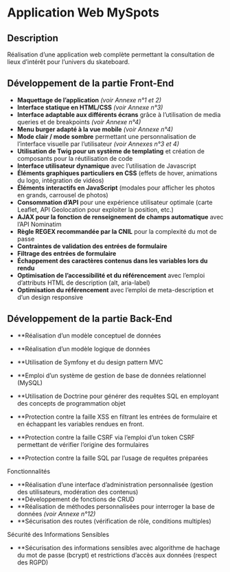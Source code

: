 # Application Web MySpots

## Description
Réalisation d’une application web complète permettant la consultation de lieux d’intérêt pour l’univers du skateboard.

## Développement de la partie Front-End
- **Maquettage de l’application** *(voir Annexe n°1 et 2)*
- **Interface statique en HTML/CSS** *(voir Annexe n°3)*
- **Interface adaptable aux différents écrans** grâce à l’utilisation de media queries et de breakpoints *(voir Annexe n°4)*
- **Menu burger adapté à la vue mobile** *(voir Annexe n°4)*
- **Mode clair / mode sombre** permettant une personnalisation de l’interface visuelle par l’utilisateur *(voir Annexes n°3 et 4)*
- **Utilisation de Twig pour un système de templating** et création de composants pour la réutilisation de code
- **Interface utilisateur dynamique** avec l’utilisation de Javascript
- **Éléments graphiques particuliers en CSS** (effets de hover, animations du logo, intégration de vidéos)
- **Éléments interactifs en JavaScript** (modales pour afficher les photos en grands, carrousel de photos)
- **Consommation d’API** pour une expérience utilisateur optimale (carte Leaflet, API Geolocation pour exploiter la position, etc.)
- **AJAX pour la fonction de renseignement de champs automatique** avec l’API Nominatim
- **Règle REGEX recommandée par la CNIL** pour la complexité du mot de passe
- **Contraintes de validation des entrées de formulaire**
- **Filtrage des entrées de formulaire**
- **Échappement des caractères contenus dans les variables lors du rendu**
- **Optimisation de l’accessibilité et du référencement** avec l’emploi d’attributs HTML de description (alt, aria-label)
- **Optimisation du référencement** avec l’emploi de meta-description et d’un design responsive

## Développement de la partie Back-End

- **Réalisation d’un modèle conceptuel de données

- **Réalisation d’un modèle logique de données

- **Utilisation de Symfony et du design pattern MVC
- **Emploi d’un système de gestion de base de données relationnel (MySQL)
- **Utilisation de Doctrine pour générer des requêtes SQL en employant des concepts de programmation objet

- **Protection contre la faille XSS en filtrant les entrées de formulaire et en échappant les variables rendues en front.
- **Protection contre la faille CSRF via l’emploi d’un token CSRF permettant de vérifier l’origine des formulaires
- **Protection contre la faille SQL par l’usage de requêtes préparées

Fonctionnalités
- **Réalisation d’une interface d’administration personnalisée (gestion des utilisateurs, modération des contenus)
- **Développement de fonctions de CRUD
- **Réalisation de méthodes personnalisées pour interroger la base de données *(voir Annexe n°12)*
- **Sécurisation des routes (vérification de rôle, conditions multiples)

Sécurité des Informations Sensibles
- **Sécurisation des informations sensibles avec algorithme de hachage du mot de passe (bcrypt) et restrictions d’accès aux données (respect des RGPD)

